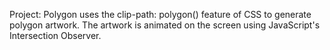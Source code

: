 Project: Polygon uses the clip-path: polygon() feature of CSS to generate polygon artwork. The artwork is animated on the screen using JavaScript's Intersection Observer. 
